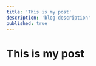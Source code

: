 ```yaml
---
title: 'This is my post'
description: 'blog description'
published: true
---
```


# This is my post
